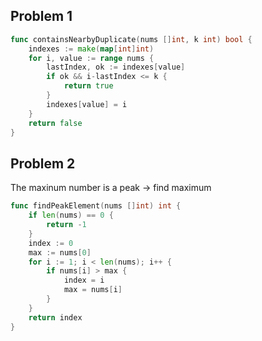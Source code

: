 ## Problem 1

```go
func containsNearbyDuplicate(nums []int, k int) bool {
	indexes := make(map[int]int)
	for i, value := range nums {
		lastIndex, ok := indexes[value]
		if ok && i-lastIndex <= k {
			return true
		}
		indexes[value] = i
	}
	return false
}
```

## Problem 2

The maxinum number is a peak -> find maximum

```go
func findPeakElement(nums []int) int {
    if len(nums) == 0 {
        return -1
    }
    index := 0
    max := nums[0]
    for i := 1; i < len(nums); i++ {
        if nums[i] > max {
            index = i
            max = nums[i]
        }
    }
    return index
}
```
